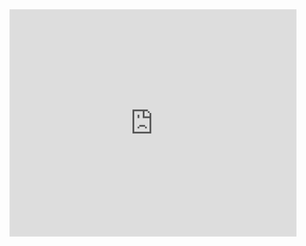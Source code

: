 <iframe src="https://firebase.studio/" height="399" width="504" frameborder="0" allowfullscreen="" title="Embedded post"></iframe>